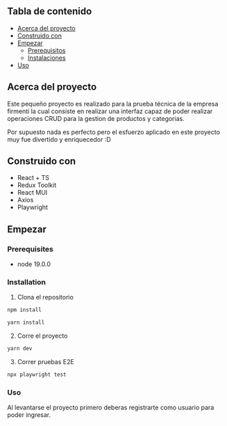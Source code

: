 ## Tabla de contenido

* [Acerca del proyecto](#about-the-project)
* [Construido con](#built-with)
* [Empezar](#getting-started)
  * [Prerequisitos](#prerequisites)
  * [Instalaciones](#installation)
* [Uso](#usage)

## Acerca del proyecto

Este pequeño proyecto es realizado para la prueba técnica  de la empresa firmenti la cual consiste en realizar una interfaz capaz de poder realizar operaciones CRUD
para la gestion de productos y categorias.

Por supuesto nada es perfecto pero el esfuerzo aplicado en este proyecto muy fue divertido y enriquecedor :D


## Construido con

* React + TS
* Redux Toolkit
* React MUI 
* Axios
* Playwright


## Empezar



### Prerequisites
* node 19.0.0


### Installation

1. Clona el repositorio

```sh
npm install 

yarn install
```

2. Corre el proyecto

```sh
yarn dev
```

3. Correr pruebas E2E 
```sh
npx playwright test
```

### Uso
Al levantarse el proyecto primero deberas registrarte como usuario para poder ingresar.
